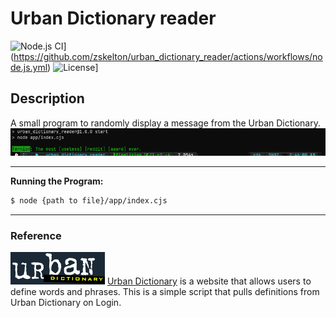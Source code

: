 # Urban Dictionary reader

![Node.js CI](https://github.com/zskelton/urban_dictionary_reader/actions/workflows/node.js.yml/badge.svg)](https://github.com/zskelton/urban_dictionary_reader/actions/workflows/node.js.yml)
![License](https://img.shields.io/badge/license-MIT-blue.svg)]

## Description
A small program to randomly display a message from the Urban Dictionary.
![use](./images/reader.png)

---

**Running the Program:**
```bash
$ node {path to file}/app/index.cjs
```

---

### Reference
![logo](./images/urban.png)
[Urban Dictionary](https://www.urbandictionary.com/) is a website that allows users to define words and phrases. This is a simple script that pulls definitions from Urban Dictionary on Login.